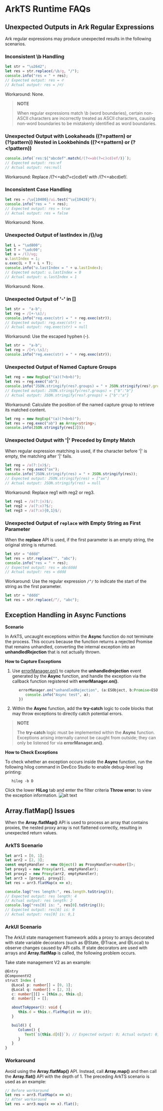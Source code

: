 # ArkTS Runtime FAQs
<!--Kit: ArkTS-->
<!--Subsystem: ArkCompiler-->
<!--Owner: @DaiHuina1997-->
<!--Designer: @yao_dashuai-->
<!--Tester: @kirl75;@zsw_zhushiwei-->

## Unexpected Outputs in Ark Regular Expressions

Ark regular expressions may produce unexpected results in the following scenarios.

### Inconsistent \b Handling

   ```ts
   let str = "\u2642";
   let res = str.replace(/\b/g, "/");
   console.info("res = " + res);
   // Expected output: res = ♂
   // Actual output: res = /♂/
   ```

   Workaround: None.
   > **NOTE**
   > 
   > When regular expressions match \b (word boundaries), certain non-ASCII characters are incorrectly treated as ASCII characters, causing non-word boundaries to be mistakenly identified as word boundaries.

### Unexpected Output with Lookaheads ((?=pattern) or (?!pattern)) Nested in Lookbehinds ((?<=pattern) or (?<!pattern))

   ```ts
   console.info(`res:${"abcdef".match(/(?<=ab(?=c)cd)ef/)}`);
   // Expected output: res:ef
   // Actual output: res:null
   ```

   Workaround: Replace /(?<=ab(?=c)cd)ef/ with /(?<=abcd)ef/.

### Inconsistent Case Handling

   ```ts
   let res = /\u{10400}/ui.test("\u{10428}");
   console.info("res = " + res);
   // Expected output: res = true
   // Actual output: res = false
   ```

   Workaround: None.

### Unexpected Output of lastIndex in /()/ug

   ```ts
   let L = "\ud800";
   let T = "\udc00";
   let u = /()/ug;
   u.lastIndex = 1;
   u.exec(L + T + L + T);
   console.info("u.lastIndex = " + u.lastIndex);
   // Expected output: u.lastIndex = 0
   // Actual output: u.lastIndex = 1
   ```

   Workaround: None.

### Unexpected Output of '-' in []

   ```ts
   let str =  "a-b";
   let reg = /[+-\s]/;
   console.info("reg.exec(str) = " + reg.exec(str));
   // Expected output: reg.exec(str) = -
   // Actual output: reg.exec(str) = null
   ```

   Workaround: Use the escaped hyphen (-).
   ```ts
   let str =  "a-b";
   let reg = /[+\-\s]/;
   console.info("reg.exec(str) = " + reg.exec(str));
   ```

### Unexpected Output of Named Capture Groups

   ```ts
   let reg = new RegExp("(a)(?<b>b)");
   let res = reg.exec("ab");
   console.info("JSON.stringify(res?.groups) = " + JSON.stringify(res?.groups));
   // Expected output: JSON.stringify(res?.groups) = {"b":"b"}
   // Actual output: JSON.stringify(res?.groups) = {"b":"a"}
   ```

   Workaround: Calculate the position of the named capture group to retrieve its matched content.

   ```ts
   let reg = new RegExp("(a)(?<b>b)");
   let res = reg.exec("ab") as Array<string>;
   console.info(JSON.stringify(res[2]));
   ```

### Unexpected Output with '|' Preceded by Empty Match

   When regular expression matching is used, if the character before '|' is empty, the matching after '|' fails.

   ```ts
   let reg = /a(?:|x)$/;
   let res = reg.exec("ax");
   console.info("JSON.stringify(res) = " + JSON.stringify(res));
   // Expected output: JSON.stringify(res) = ["ax"]
   // Actual output: JSON.stringify(res) = null
   ```

   Workaround: Replace reg1 with reg2 or reg3.

   ```ts
   let reg1 = /a(?:|x)$/;
   let reg2 = /a(?:x)?$/;
   let reg3 = /a(?:x){0,1}$/;
   ```

### Unexpected Output of `replace` with Empty String as First Parameter

   When the **replace** API is used, if the first parameter is an empty string, the original string is returned.

   ```ts
   let str = "dddd"
   let res = str.replace("", "abc");
   console.info("res = " + res);
   // Expected output: res = abcdddd
   // Actual output: res = dddd
   ```

   Workaround: Use the regular expression `/^/` to indicate the start of the string as the first parameter.

   ```ts
   let str = "dddd"
   let res = str.replace(/^/, "abc");
   ```

## Exception Handling in Async Functions

**Scenario**

In ArkTS, uncaught exceptions within the **Async** function do not terminate the process. This occurs because the function returns a rejected Promise that remains unhandled, converting the internal exception into an **unhandledRejection** that is not actually thrown.

**How to Capture Exceptions**

1. Use [errorManager.on()](../reference/apis-ability-kit/js-apis-app-ability-errorManager.md#errormanageronerror) to capture the **unhandledrejection** event generated by the **Async** function, and handle the exception via the callback function registered with **errorManager.on()**.

   ```ts
      errorManager.on("unhandledRejection", (a:ESObject, b:Promise<ESObject>) => {
         console.info("Async test", a);
      })
   ```

2. Within the **Async** function, add the **try-catch** logic to code blocks that may throw exceptions to directly catch potential errors.

> **NOTE**
> 
> The **try-catch** logic must be implemented within the **Async** function. Exceptions arising internally cannot be caught from outside; they can only be listened for via **errorManager.on()**.


**How to Check Exceptions**

To check whether an exception occurs inside the **Async** function, run the following hilog command in DevEco Studio to enable debug-level log printing:

```shell
   hilog -b D
```

Click the lower **HiLog** tab and enter the filter criteria **Throw error:** to view the exception information.
![alt text](figures/arkts-runtime-faq.png)

## Array.flatMap() Issues

When the **Array.flatMap()** API is used to process an array that contains proxies, the nested proxy array is not flattened correctly, resulting in unexpected return values.

### ArkTS Scenario

```ts
let arr1 = [0, 1];
let arr2 = [2, 3];
const emptyHandler = new Object() as ProxyHandler<number[]>;
let proxy1 = new Proxy(arr1, emptyHandler);
let proxy2 = new Proxy(arr2, emptyHandler);
let arr3 = [proxy1, proxy2];
let res = arr3.flatMap(x => x);

console.log("res length:", res.length.toString());
// Expected output: res length: 4
// Actual output: res length: 2
console.log("res[0] is: ", res[0].toString());
// Expected output: res[0] is: 0
// Actual output: res[0] is: 0,1
```

### ArkUI Scenario

The ArkUI state management framework adds a proxy to arrays decorated with state variable decorators (such as @State, @Trace, and @Local) to observe changes caused by API calls. If state decorators are used with arrays and **Array.flatMap** is called, the following problem occurs.

Take state management V2 as an example:

```ts
@Entry
@ComponentV2
struct Index {
   @Local p: number[] = [0, 1];
   @Local q: number[] = [2, 3];
   c: number[][] = [this.p, this.q];
   d: number[] = [];

   aboutToAppear(): void {
      this.d = this.c.flatMap(it => it);
   }

   build() {
      Column() {
         Text(`${this.d[0]}`); // Expected output: 0; Actual output: 0,1
      }
   }
}
```

### Workaround

Avoid using the **Array.flatMap()** API. Instead, call **Array.map()** and then call the **Array.flat()** API with the depth of 1. The preceding ArkTS scenario is used as an example:

```ts
// Before workaround
let res = arr3.flatMap(x => x);
// After workaround
let res = arr3.map(x => x).flat();
```
